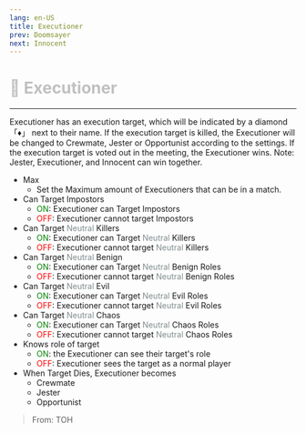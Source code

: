```yaml
---
lang: en-US
title: Executioner
prev: Doomsayer
next: Innocent
---
```


# <font color="#c0c0c0">🔪 <b>Executioner</b></font> <Badge text="Evil" type="tip" vertical="middle"/>
---

Executioner has an execution target, which will be indicated by a diamond 「♦」 next to their name. If the execution target is killed, the Executioner will be changed to Crewmate, Jester or Opportunist according to the settings. If the execution target is voted out in the meeting, the Executioner wins. Note: Jester, Executioner, and Innocent can win together.
* Max
  * Set the Maximum amount of Executioners that can be in a match.
* Can Target Impostors
  * <font color=green>ON</font>: Executioner can Target Impostors
  * <font color=red>OFF</font>: Executioner cannot target Impostors
* Can Target <font color=#7f8c8d>Neutral</font> Killers
  * <font color=green>ON</font>: Executioner can Target <font color=#7f8c8d>Neutral</font> Killers
  * <font color=red>OFF</font>: Executioner cannot target <font color=#7f8c8d>Neutral</font> Killers
* Can Target <font color=#7f8c8d>Neutral</font> Benign
  * <font color=green>ON</font>: Executioner can Target <font color=#7f8c8d>Neutral</font> Benign Roles
  * <font color=red>OFF</font>: Executioner cannot target <font color=#7f8c8d>Neutral</font> Benign Roles
* Can Target <font color=#7f8c8d>Neutral</font> Evil
  * <font color=green>ON</font>: Executioner can Target <font color=#7f8c8d>Neutral</font> Evil Roles
  * <font color=red>OFF</font>: Executioner cannot target <font color=#7f8c8d>Neutral</font> Evil Roles
* Can Target <font color=#7f8c8d>Neutral</font> Chaos
  * <font color=green>ON</font>: Executioner can Target <font color=#7f8c8d>Neutral</font> Chaos Roles
  * <font color=red>OFF</font>: Executioner cannot target <font color=#7f8c8d>Neutral</font> Chaos Roles
* Knows role of target
  * <font color=green>ON</font>: the Executioner can see their target's role
  * <font color=red>OFF</font>: Executioner sees the target as a normal player
* When Target Dies, Executioner becomes
  * Crewmate
  * Jester
  * Opportunist

> From: TOH